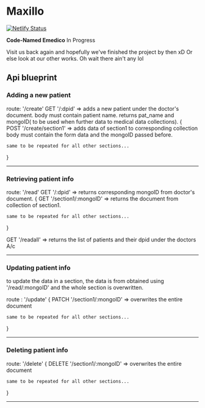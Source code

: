 # Maxillo

[![Netlify Status](https://api.netlify.com/api/v1/badges/c0a9bf07-e7b3-407c-81b0-4245f7ecd4bd/deploy-status)](https://app.netlify.com/sites/maxillo/deploys)

**Code-Named Emedico**
In Progress

Visit us back again and hopefully we've finished the project by then xD
Or else look at our other works. Oh wait there ain't any lol

## Api blueprint

### Adding a new patient

route: '/create'
GET '/:dpid' => adds a new patient under the doctor's document.
body must contain patient name.
returns pat_name and mongoID( to be used when further data to medical data collections).
{  
 POST '/create/section1' => adds data of section1 to corresponding collection
body must contain the form data and the mongoID passed before.

    same to be repeated for all other sections...

}

---

### Retrieving patient info

route: '/read'
GET '/:dpid' => returns corresponding mongoID from doctor's document.
{
GET '/section1/:mongoID' => returns the document from collection of section1.

    same to be repeated for all other sections...

}

GET '/readall' => returns the list of patients and their dpid under the doctors A/c

---

### Updating patient info

to update the data in a section, the data is from obtained using '/read/:mongoID'
and the whole section is overwritten.

route : '/update'
{
PATCH '/section1/:mongoID' => overwrites the entire document

    same to be repeated for all other sections...

}

---

### Deleting patient info

route: '/delete'
{
DELETE '/section1/:mongoID' => overwrites the entire document

    same to be repeated for all other sections...

}

---
